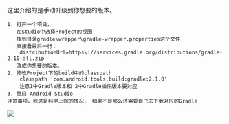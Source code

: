这里介绍的是手动升级到你想要的版本。

```
1. 打开一个项目，
   在Studio中选择Project的视图
   找到目录gradle\wrapper\gradle-wrapper.properties这个文件
   直接看最后一行：
   	distributionUrl=https\://services.gradle.org/distributions/gradle-2.10-all.zip
   改成你想要的版本。
2. 修改Project下的build中的classpath
	classpath 'com.android.tools.build:gradle:2.1.0'
	注意1中Gradle版本和 2中Gradle插件版本要对应
3. 重启 Android Studio 
注意事项，我这是科学上网的情况， 如果不是那么还需要自己去下载对应的Gradle
```

![](https://upload-images.jianshu.io/upload_images/1638147-a1627dcbc5d6983e.png?imageMogr2/auto-orient/strip%7CimageView2/2/w/700)

